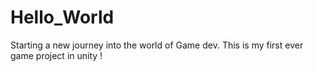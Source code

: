 # Hello_World

Starting a new journey into the world of
Game dev.
This is my first ever game project in unity !
